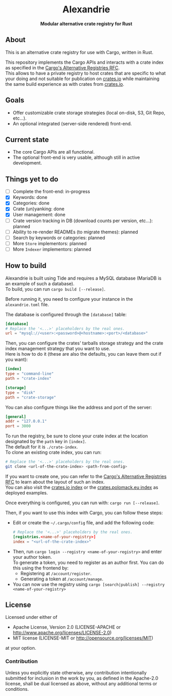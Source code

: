 <div align=center><h1>Alexandrie</h1></div>
<div align=center><strong>Modular alternative crate registry for Rust</strong></div>

About
-----

This is an alternative crate registry for use with Cargo, written in Rust.

This repository implements the Cargo APIs and interacts with a crate index as specified in the [Cargo's Alternative Registries RFC].  
This allows to have a private registry to host crates that are specific to what your doing and not suitable for publication on [crates.io] while maintaining the same build experience as with crates from [crates.io].  

[crates.io]: https://crates.io
[Cargo's Alternative Registries RFC]: https://github.com/rust-lang/rfcs/blob/master/text/2141-alternative-registries.md#registry-index-format-specification

Goals
-----

- Offer customizable crate storage strategies (local on-disk, S3, Git Repo, etc...).
- An optional integrated (server-side rendered) front-end.

Current state
-------------

- The core Cargo APIs are all functional.
- The optional front-end is very usable, although still in active development.

Things yet to do
----------------

- [ ] Complete the front-end: in-progress
- [x] Keywords: done
- [x] Categories: done
- [x] Crate (un)yanking: done
- [x] User management: done
- [ ] Crate version tracking in DB (download counts per version, etc...): planned
- [ ] Ability to re-render READMEs (to migrate themes): planned
- [ ] Search by keywords or categories: planned
- [ ] More `Store` implementors: planned
- [ ] More `Indexer` implementors: planned

How to build
------------

Alexandrie is built using Tide and requires a MySQL database (MariaDB is an example of such a database).  
To build, you can run `cargo build [--release]`.  

Before running it, you need to configure your instance in the `alexandrie.toml` file.

The database is configured through the `[database]` table:

```toml
[database]
# Replace the '<...>' placeholders by the real ones.
url = "mysql://<user>:<password>@<hostname>:<port>/<database>"
```

Then, you can configure the crates' tarballs storage strategy and the crate index management strategy that you want to use.  
Here is how to do it (these are also the defaults, you can leave them out if you want):

```toml
[index]
type = "command-line"
path = "crate-index"

[storage]
type = "disk"
path = "crate-storage"
```

You can also configure things like the address and port of the server:

```toml
[general]
addr = "127.0.0.1"
port = 3000
```

To run the registry, be sure to clone your crate index at the location designated by the `path` key in `[index]`.  
The default for it is `./crate-index`.  
To clone an existing crate index, you can run:

```bash
# Replace the '<...>' placeholders by the real ones.
git clone <url-of-the-crate-index> <path-from-config>
```

If you want to create one, you can refer to the [Cargo's Alternative Registries RFC] to learn about the layout of such an index.  
You can also visit the [crates.io index] or the [crates.polomack.eu index] as deployed examples.  

[crates.io index]: https://github.com/rust-lang/crates.io-index
[crates.polomack.eu index]: https://github.com/Hirevo/alexandrie-index

Once everything is configured, you can run with: `cargo run [--release]`.

Then, if you want to use this index with Cargo, you can follow these steps:

- Edit or create the `~/.cargo/config` file, and add the following code:
  ```toml
  # Replace the '<...>' placeholders by the real ones.
  [registries.<name-of-your-registry>]
  index = "<url-of-the-crate-index>"
  ```
- Then, run `cargo login --registry <name-of-your-registry>` and enter your author token.  
  To generate a token, you need to register as an author first.
  You can do this using the frontend by:
  - Registering at `/account/register`.
  - Generating a token at `/account/manage`.
- You can now use the registry using `cargo [search|publish] --registry <name-of-your-registry>`

License
-------

Licensed under either of

- Apache License, Version 2.0 (LICENSE-APACHE or <http://www.apache.org/licenses/LICENSE-2.0>)
- MIT license (LICENSE-MIT or <http://opensource.org/licenses/MIT>)

at your option.

### Contribution

Unless you explicitly state otherwise, any contribution intentionally submitted for inclusion in the work by you, as defined in the Apache-2.0 license, shall be dual licensed as above, without any additional terms or conditions.
